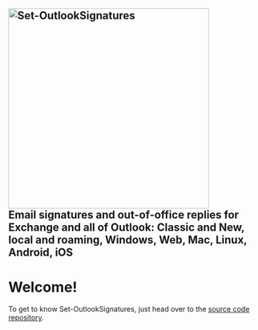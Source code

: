 ## **<a href="https://github.com/Set-OutlookSignatures/Set-OutlookSignatures" target="_blank"><img src="https://github.com/Set-OutlookSignatures/Set-OutlookSignatures/blob/main/src_Set-OutlookSignatures/logo/Set-OutlookSignatures%20Logo.png" width="400" title="Set-OutlookSignatures" alt="Set-OutlookSignatures"></a>**<br>Email signatures and out-of-office replies for Exchange and all of Outlook: Classic and New, local and roaming, Windows, Web, Mac, Linux, Android, iOS 

# Welcome!  
To get to know Set-OutlookSignatures, just head over to the [source code repository](https://github.com/Set-OutlookSignatures/Set-OutlookSignatures).
